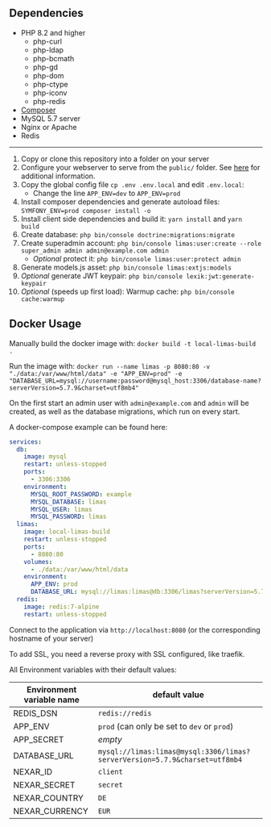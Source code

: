 Dependencies
---

* PHP 8.2 and higher
  * php-curl
  * php-ldap
  * php-bcmath
  * php-gd
  * php-dom
  * php-ctype
  * php-iconv
  * php-redis
* [Composer](https://getcomposer.org/download/)
* MySQL 5.7 server
* Nginx or Apache
* Redis

---

1. Copy or clone this repository into a folder on your server
3. Configure your webserver to serve from the `public/` folder. See [here](https://symfony.com/doc/7.0/setup/web_server_configuration.html) for additional information.
4. Copy the global config file `cp .env .env.local` and edit `.env.local`:
   * Change the line `APP_ENV=dev` to `APP_ENV=prod`
5. Install composer dependencies and generate autoload files: `SYMFONY_ENV=prod composer install -o`
6. Install client side dependencies and build it: `yarn install` and `yarn build`
7. Create database: `php bin/console doctrine:migrations:migrate`
8. Create superadmin account: `php bin/console limas:user:create --role super_admin admin admin@example.com admin`
   * _Optional_ protect it: `php bin/console limas:user:protect admin`
9. Generate models.js asset: `php bin/console limas:extjs:models`
10. _Optional_ generate JWT keypair: `php bin/console lexik:jwt:generate-keypair`
11. _Optional_ (speeds up first load): Warmup cache: `php bin/console cache:warmup`


## Docker Usage

Manually build the docker image with: `docker build -t local-limas-build .`

Run the image with: `docker run --name limas -p 8080:80 -v "./data:/var/www/html/data" -e "APP_ENV=prod" -e "DATABASE_URL=mysql://username:password@mysql_host:3306/database-name?serverVersion=5.7.9&charset=utf8mb4"`

On the first start an admin user with `admin@example.com` and `admin` will be created, as well as the database migrations, which run on every start.

A docker-compose example can be found here:
```yaml
services:
  db:
    image: mysql
    restart: unless-stopped
    ports:
      - 3306:3306
    environment:
      MYSQL_ROOT_PASSWORD: example
      MYSQL_DATABASE: limas
      MYSQL_USER: limas
      MYSQL_PASSWORD: limas
  limas:
    image: local-limas-build
    restart: unless-stopped
    ports:
      - 8080:80
    volumes:
      - ./data:/var/www/html/data
    environment:
      APP_ENV: prod
      DATABASE_URL: mysql://limas:limas@db:3306/limas?serverVersion=5.7.9&charset=utf8mb4
  redis:
    image: redis:7-alpine
    restart: unless-stopped
```

Connect to the application via `http://localhost:8080` (or the corresponding hostname of your server)

To add SSL, you need a reverse proxy with SSL configured, like traefik.

All Environment variables with their default values:

| Environment variable name | default value                                                              |
|---------------------------|----------------------------------------------------------------------------|
| REDIS_DSN                 | `redis://redis`                                                            |
| APP_ENV                   | `prod` (can only be set to `dev` or `prod`)                                |
| APP_SECRET                | _empty_                                                                    |
| DATABASE_URL              | `mysql://limas:limas@mysql:3306/limas?serverVersion=5.7.9&charset=utf8mb4` |
| NEXAR_ID                  | `client`                                                                   |
| NEXAR_SECRET              | `secret`                                                                   |
| NEXAR_COUNTRY             | `DE`                                                                       |
| NEXAR_CURRENCY            | `EUR`                                                                      |
